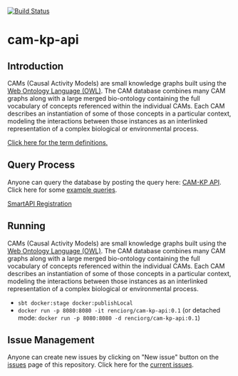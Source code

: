 [![Build Status](https://travis-ci.com/NCATS-Tangerine/cam-kp-api.svg?branch=master)](https://travis-ci.com/NCATS-Tangerine/cam-kp-api)

# cam-kp-api

## Introduction

CAMs (Causal Activity Models) are small knowledge graphs built using the [Web Ontology Language (OWL)](https://www.w3.org/OWL/). The CAM database combines many CAM graphs along with a large merged bio-ontology containing the full vocabulary of concepts referenced within the individual CAMs. Each CAM describes an instantiation of some of those concepts in a particular context, modeling the interactions between those instances as an interlinked representation of a complex biological or environmental process.

[Click here for the term definitions.](https://docs.google.com/spreadsheets/d/1C8hKXacxtQC5UzXI4opQs1r4pBJ_5hqgXrZH_raYQ4w/edit#gid=1581951609)

## Query Process

Anyone can query the database by posting the query here: [CAM-KP API](https://stars-app.renci.org/cam-kp/docs/index.html?url=docs.yaml#/default/postQuery). Click here for some [example queries](https://github.com/NCATS-Tangerine/cam-kp-api/wiki/Example-Queries).

[SmartAPI Registration](https://smart-api.info/registry?q=230691056df158545fd38bb73379d9c3)

## Running

CAMs (Causal Activity Models) are small knowledge graphs built using the [Web Ontology Language (OWL)](https://www.w3.org/OWL/). The CAM database combines many CAM graphs along with a large merged bio-ontology containing the full vocabulary of concepts referenced within the individual CAMs. Each CAM describes an instantiation of some of those concepts in a particular context, modeling the interactions between those instances as an interlinked representation of a complex biological or environmental process. 

- `sbt docker:stage docker:publishLocal`
- `docker run -p 8080:8080 -it renciorg/cam-kp-api:0.1` (or detached mode: `docker run -p 8080:8080 -d renciorg/cam-kp-api:0.1`)

## Issue Management

Anyone can create new issues by clicking on "New issue" button on the [issues](https://github.com/NCATS-Tangerine/cam-kp-api/issues) page of this repository. Click here for the [current issues](https://github.com/NCATS-Tangerine/cam-kp-api/issues).

